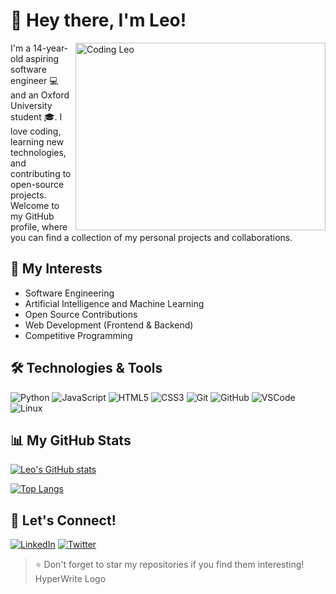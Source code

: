 # 👋 Hey there, I'm Leo!

<img align="right" alt="Coding Leo" src="https://media.giphy.com/media/26BROrSHlmyzzHf3i/giphy.gif" width="400" height="300" />

I'm a 14-year-old aspiring software engineer 💻 and an Oxford University student 🎓. I love coding, learning new technologies, and contributing to open-source projects. Welcome to my GitHub profile, where you can find a collection of my personal projects and collaborations.

## 🌱 My Interests

- Software Engineering
- Artificial Intelligence and Machine Learning
- Open Source Contributions
- Web Development (Frontend & Backend)
- Competitive Programming

## 🛠️ Technologies & Tools

![Python](https://img.shields.io/badge/-Python-3776AB?logo=python&logoColor=white)
![JavaScript](https://img.shields.io/badge/-JavaScript-F7DF1E?logo=javascript&logoColor=black)
![HTML5](https://img.shields.io/badge/-HTML5-E34F26?logo=html5&logoColor=white)
![CSS3](https://img.shields.io/badge/-CSS3-1572B6?logo=css3&logoColor=white)
![Git](https://img.shields.io/badge/-Git-F05032?logo=git&logoColor=white)
![GitHub](https://img.shields.io/badge/-GitHub-181717?logo=github&logoColor=white)
![VSCode](https://img.shields.io/badge/-VSCode-007ACC?logo=visual-studio-code&logoColor=white)
![Linux](https://img.shields.io/badge/-Linux-FCC624?logo=linux&logoColor=black)

## 📊 My GitHub Stats

[![Leo's GitHub stats](https://github-readme-stats.vercel.app/api?username=defineprogramming&show_icons=true&theme=radical)](https://github.com/anuraghazra/github-readme-stats)

[![Top Langs](https://github-readme-stats.vercel.app/api/top-langs/?username=defineprogramming&layout=compact&theme=radical)](https://github.com/anuraghazra/github-readme-stats)

## 🤝 Let's Connect!

[![LinkedIn](https://img.shields.io/badge/-LinkedIn-0077B5?logo=linkedin&logoColor=white)](https://www.linkedin.com/in/leo-cooper-745332271/)
[![Twitter](https://img.shields.io/badge/-Twitter-1DA1F2?logo=twitter&logoColor=white)](https://twitter.com/synthwavedd)

> ⭐️ Don't forget to star my repositories if you find them interesting!
HyperWrite Logo
